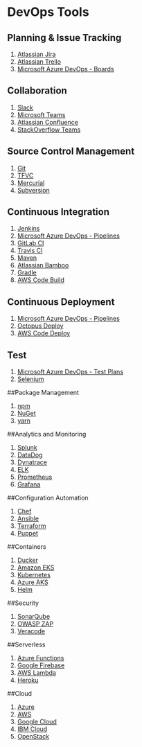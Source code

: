 # DevOps Tools
## Planning & Issue Tracking
1. [Atlassian Jira](https://www.atlassian.com/software/jira?t=b&t=b "Atlassian Jira")
1. [Atlassian Trello](https://trello.com/ "Atlassian Trello")
1. [Microsoft Azure DevOps - Boards](https://azure.microsoft.com/en-us/services/devops/ "Microsoft Azure DevOps - Boards")

## Collaboration
1. [Slack](https://slack.com/ "Slack")
1. [Microsoft Teams](https://www.microsoft.com/en-us/microsoft-teams/group-chat-software "Microsoft Teams")
1. [Atlassian Confluence](https://www.atlassian.com/software/confluence "Atlassian Confluence")
1. [StackOverflow Teams](https://stackoverflow.com/teams "StackOverflow Teams")

## Source Control Management
1. [Git](https://git-scm.com/ "Git")
1. [TFVC](https://azure.microsoft.com/en-us/services/devops/ "TFVC")
1. [Mercurial](https://www.mercurial-scm.org/ "Mercurial")
1. [Subversion](http://subversion.apache.org/ "Subversion")

## Continuous Integration
1. [Jenkins](https://www.jenkins.io/ "Jenkins")
1. [Microsoft Azure DevOps - Pipelines](https://azure.microsoft.com/en-us/services/devops/ "Microsoft Azure DevOps - Pipelines")
1. [GitLab CI](https://about.gitlab.com/ "GitLab CI")
1. [Travis CI](https://travis-ci.org/ "Travis CI")
1. [Maven](https://maven.apache.org/ "Maven")
1. [Atlassian Bamboo](https://www.atlassian.com/software/bamboo "Atlassian Bamboo")
1. [Gradle](https://gradle.org/ "Gradle")
1. [AWS Code Build](https://aws.amazon.com/codebuild/ "AWS Code Build")

## Continuous Deployment
1. [Microsoft Azure DevOps - Pipelines](https://azure.microsoft.com/en-us/services/devops/ "Microsoft Azure DevOps - Pipelines")
1. [Octopus Deploy](https://octopus.com/ "Octopus Deploy")
1. [AWS Code Deploy](https://aws.amazon.com/codedeploy/ "AWS Code Deploy")

## Test
1. [Microsoft Azure DevOps - Test Plans](https://azure.microsoft.com/en-us/services/devops/ "Microsoft Azure DevOps - Test Plans")
1. [Selenium](https://www.selenium.dev/ "Selenium")

##Package Management
1. [npm](https://www.npmjs.com/ "npm")
1. [NuGet](https://www.nuget.org/ "NuGet")
1. [yarn](https://yarnpkg.com/ "yarn")

##Analytics and Monitoring
1. [Splunk](https://www.splunk.com/ "Splunk")
1. [DataDog](https://www.datadoghq.com/ "DataDog")
1. [Dynatrace](https://www.dynatrace.com/ "Dynatrace")
1. [ELK](https://www.elastic.io/ "ELK")
1. [Prometheus](https://prometheus.io/ "Prometheus")
1. [Grafana](https://grafana.com/ "Grafana")

##Configuration Automation
1. [Chef](https://www.chef.io/ "Chef")
1. [Ansible](https://www.ansible.com/ "Ansible")
1. [Terraform](https://www.terraform.io/ "Terraform")
1. [Puppet](https://puppet.com/ "Puppet")

##Containers
1. [Ducker](https://www.docker.com/ "Ducker")
1. [Amazon EKS](https://aws.amazon.com/ "Amazon EKS")
1. [Kubernetes](https://kubernetes.io/ "Kubernetes")
1. [Azure AKS](https://azure.microsoft.com/en-us/services/kubernetes-service/ "Azure AKS")
1. [Helm](https://helm.sh/ "Helm")

##Security
1. [SonarQube](https://www.sonarqube.org/ "SonarQube")
1. [OWASP ZAP](https://owasp.org/www-project-zap/ "OWASP ZAP")
1. [Veracode](https://www.veracode.com/ "Veracode")

##Serverless
1. [Azure Functions](https://azure.microsoft.com/en-us/services/container-instances/ "Azure Functions")
1. [Google Firebase](https://firebase.google.com/ "Google Firebase")
1. [AWS Lambda](https://aws.amazon.com/lambda/ "AWS Lambda")
1. [Heroku](https://www.heroku.com/ "Heroku")

##Cloud
1. [Azure](https://azure.microsoft.com/en-us/ "Azure")
1. [AWS](https://aws.amazon.com/ "AWS")
1. [Google Cloud](https://cloud.google.com/ "Google Cloud")
1. [IBM Cloud](https://www.ibm.com/cloud "IBM Cloud")
1. [OpenStack](https://www.openstack.org/ "OpenStack")
